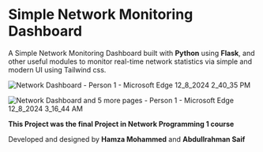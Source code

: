 # Simple Network Monitoring Dashboard

A Simple Network Monitoring Dashboard built with **Python** using **Flask**, and other useful modules to monitor real-time network statistics via simple and modern UI using Tailwind css.

![Network Dashboard - Person 1 - Microsoft​ Edge 12_8_2024 2_40_35 PM](https://github.com/user-attachments/assets/c31fa8c2-51a7-49cd-bc0d-3d1294eaf869)


![Network Dashboard and 5 more pages - Person 1 - Microsoft​ Edge 12_8_2024 3_16_44 AM](https://github.com/user-attachments/assets/c4d89a09-fac0-44bd-9604-fba7bc491d5d)

**This Project was the final Project in Network Programming 1 course**

Developed and designed by **Hamza Mohammed** and **Abdullrahman Saif**
